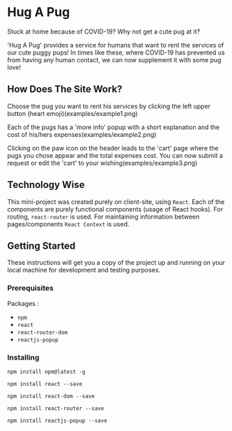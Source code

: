 # Hug A Pug

Stuck at home because of COVID-19? Why not get a cute pug at it?

'Hug A Pug' provides a service for humans that want to rent the services of our cute puggy pups! In times like these, where COVID-19 has prevented us from having any human contact, we can now supplement it with some pug love!
## How Does The Site Work?

Choose the pug you want to rent his services by clicking the left upper button (heart emoji)(examples/example1.png)

Each of the pugs has a 'more info' popup with a short explanation and the cost of his/hers expenses(examples/example2.png)

Clicking on the paw icon on the header leads to the 'cart' page where the pugs you chose appear and the total expenses cost. You can now submit a request or edit the 'cart' to your wishing(examples/example3.png)
## Technology Wise

This mini-project was created purely on client-site, using `React`. 
Each of the components are purely functional components (usage of React hooks).
For routing, `react-router` is used. 
For maintaining information between pages/components `React Context` is used.



## Getting Started

These instructions will get you a copy of the project up and running on your local machine for development and testing purposes.
### Prerequisites
Packages :
* `npm`
* `react`
* `react-router-dom`
* `reactjs-popup`
### Installing
```
npm install npm@latest -g
```
``` 
npm install react --save
```
```
npm install react-dom --save
```
```
npm install react-router --save
```
```
npm install reactjs-popup --save
```
